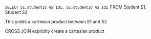   `SELECT S1.studentId AS Id1, S2.studentId AS Id2
    `FROM Student S1, Student S2

This yields a cartesian product between S1 and S2

CROSS JOIN explicitly create a cartesian product